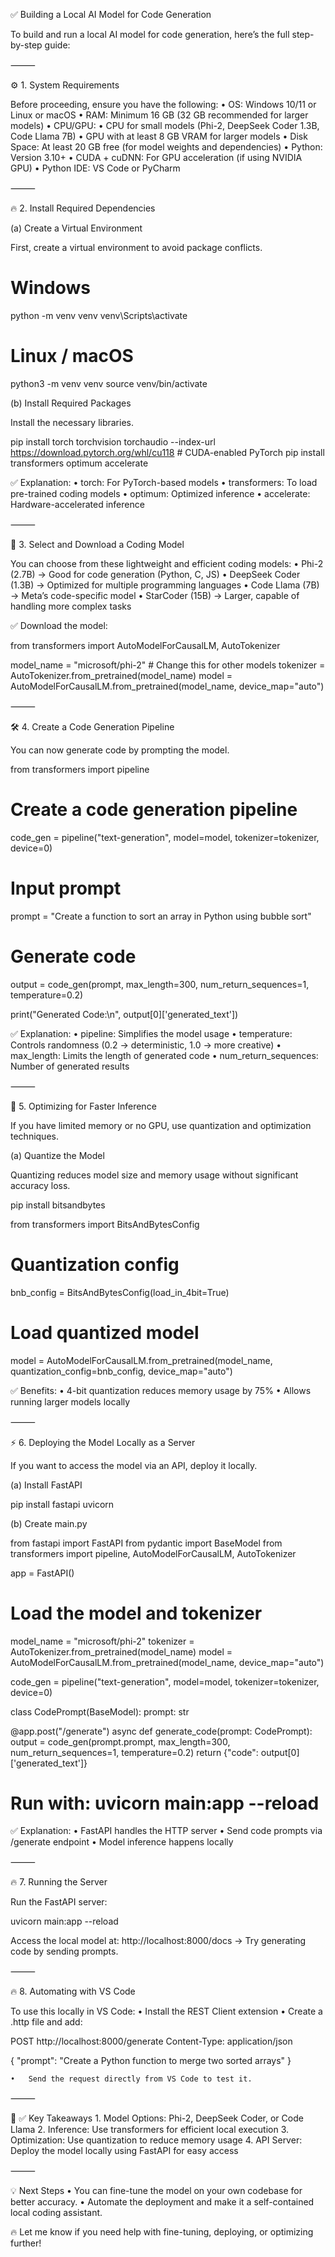✅ Building a Local AI Model for Code Generation

To build and run a local AI model for code generation, here’s the full step-by-step guide:

⸻

⚙️ 1. System Requirements

Before proceeding, ensure you have the following:
	•	OS: Windows 10/11 or Linux or macOS
	•	RAM: Minimum 16 GB (32 GB recommended for larger models)
	•	CPU/GPU:
	•	CPU for small models (Phi-2, DeepSeek Coder 1.3B, Code Llama 7B)
	•	GPU with at least 8 GB VRAM for larger models
	•	Disk Space: At least 20 GB free (for model weights and dependencies)
	•	Python: Version 3.10+
	•	CUDA + cuDNN: For GPU acceleration (if using NVIDIA GPU)
	•	Python IDE: VS Code or PyCharm

⸻

🔥 2. Install Required Dependencies

(a) Create a Virtual Environment

First, create a virtual environment to avoid package conflicts.

# Windows
python -m venv venv
venv\Scripts\activate

# Linux / macOS
python3 -m venv venv
source venv/bin/activate

(b) Install Required Packages

Install the necessary libraries.

pip install torch torchvision torchaudio --index-url https://download.pytorch.org/whl/cu118  # CUDA-enabled PyTorch
pip install transformers optimum accelerate

✅ Explanation:
	•	torch: For PyTorch-based models
	•	transformers: To load pre-trained coding models
	•	optimum: Optimized inference
	•	accelerate: Hardware-accelerated inference

⸻

🚀 3. Select and Download a Coding Model

You can choose from these lightweight and efficient coding models:
	•	Phi-2 (2.7B) → Good for code generation (Python, C, JS)
	•	DeepSeek Coder (1.3B) → Optimized for multiple programming languages
	•	Code Llama (7B) → Meta’s code-specific model
	•	StarCoder (15B) → Larger, capable of handling more complex tasks

✅ Download the model:

from transformers import AutoModelForCausalLM, AutoTokenizer

model_name = "microsoft/phi-2"  # Change this for other models
tokenizer = AutoTokenizer.from_pretrained(model_name)
model = AutoModelForCausalLM.from_pretrained(model_name, device_map="auto")



⸻

🛠️ 4. Create a Code Generation Pipeline

You can now generate code by prompting the model.

from transformers import pipeline

# Create a code generation pipeline
code_gen = pipeline("text-generation", model=model, tokenizer=tokenizer, device=0)

# Input prompt
prompt = "Create a function to sort an array in Python using bubble sort"

# Generate code
output = code_gen(prompt, max_length=300, num_return_sequences=1, temperature=0.2)

print("Generated Code:\n", output[0]['generated_text'])

✅ Explanation:
	•	pipeline: Simplifies the model usage
	•	temperature: Controls randomness (0.2 → deterministic, 1.0 → more creative)
	•	max_length: Limits the length of generated code
	•	num_return_sequences: Number of generated results

⸻

🔧 5. Optimizing for Faster Inference

If you have limited memory or no GPU, use quantization and optimization techniques.

(a) Quantize the Model

Quantizing reduces model size and memory usage without significant accuracy loss.

pip install bitsandbytes

from transformers import BitsAndBytesConfig

# Quantization config
bnb_config = BitsAndBytesConfig(load_in_4bit=True)

# Load quantized model
model = AutoModelForCausalLM.from_pretrained(model_name, quantization_config=bnb_config, device_map="auto")

✅ Benefits:
	•	4-bit quantization reduces memory usage by 75%
	•	Allows running larger models locally

⸻

⚡ 6. Deploying the Model Locally as a Server

If you want to access the model via an API, deploy it locally.

(a) Install FastAPI

pip install fastapi uvicorn

(b) Create main.py

from fastapi import FastAPI
from pydantic import BaseModel
from transformers import pipeline, AutoModelForCausalLM, AutoTokenizer

app = FastAPI()

# Load the model and tokenizer
model_name = "microsoft/phi-2"
tokenizer = AutoTokenizer.from_pretrained(model_name)
model = AutoModelForCausalLM.from_pretrained(model_name, device_map="auto")

code_gen = pipeline("text-generation", model=model, tokenizer=tokenizer, device=0)

class CodePrompt(BaseModel):
    prompt: str

@app.post("/generate")
async def generate_code(prompt: CodePrompt):
    output = code_gen(prompt.prompt, max_length=300, num_return_sequences=1, temperature=0.2)
    return {"code": output[0]['generated_text']}

# Run with: uvicorn main:app --reload

✅ Explanation:
	•	FastAPI handles the HTTP server
	•	Send code prompts via /generate endpoint
	•	Model inference happens locally

⸻

🔥 7. Running the Server

Run the FastAPI server:

uvicorn main:app --reload

Access the local model at:
http://localhost:8000/docs → Try generating code by sending prompts.

⸻

🔥 8. Automating with VS Code

To use this locally in VS Code:
	•	Install the REST Client extension
	•	Create a .http file and add:

POST http://localhost:8000/generate
Content-Type: application/json

{
    "prompt": "Create a Python function to merge two sorted arrays"
}

	•	Send the request directly from VS Code to test it.

⸻

🚀 ✅ Key Takeaways
	1.	Model Options: Phi-2, DeepSeek Coder, or Code Llama
	2.	Inference: Use transformers for efficient local execution
	3.	Optimization: Use quantization to reduce memory usage
	4.	API Server: Deploy the model locally using FastAPI for easy access

⸻

💡 Next Steps
	•	You can fine-tune the model on your own codebase for better accuracy.
	•	Automate the deployment and make it a self-contained local coding assistant.

🔥 Let me know if you need help with fine-tuning, deploying, or optimizing further!